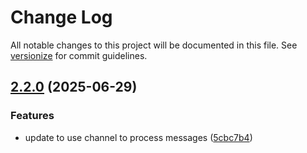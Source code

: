 # Change Log

All notable changes to this project will be documented in this file. See [versionize](https://github.com/versionize/versionize) for commit guidelines.

<a name="2.2.0"></a>
## [2.2.0](https://www.github.com/inova-notas/mirage-queue/releases/tag/v2.2.0) (2025-06-29)

### Features

* update to use channel to process messages ([5cbc7b4](https://www.github.com/inova-notas/mirage-queue/commit/5cbc7b46cf357743967fe656dac8c5d740a825d6))


